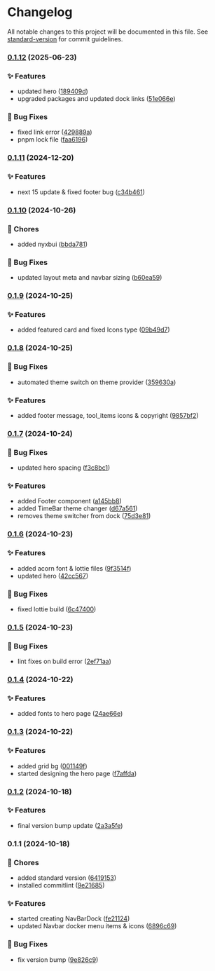 # Changelog

All notable changes to this project will be documented in this file. See [standard-version](https://github.com/conventional-changelog/standard-version) for commit guidelines.

### [0.1.12](https://github.com/kimani-kabiria/itsalvin.xyz/compare/v0.1.11...v0.1.12) (2025-06-23)


### ✨ Features

* updated hero ([189409d](https://github.com/kimani-kabiria/itsalvin.xyz/commit/189409dfd8460842ed11c59eb7bd0c409b663b10))
* upgraded packages and updated dock links ([51e066e](https://github.com/kimani-kabiria/itsalvin.xyz/commit/51e066ef7f2051b952934fd33c2fa0fafb41b038))


### 🐛 Bug Fixes

* fixed link error ([429889a](https://github.com/kimani-kabiria/itsalvin.xyz/commit/429889abe39c790da56d31720c7c03009a7e9124))
* pnpm lock file ([faa6196](https://github.com/kimani-kabiria/itsalvin.xyz/commit/faa61963b9f6b7594c5b19256374c22908a599c2))

### [0.1.11](https://github.com/kimani-kabiria/itsalvin.xyz/compare/v0.1.10...v0.1.11) (2024-12-20)


### ✨ Features

* next 15 update & fixed footer bug ([c34b461](https://github.com/kimani-kabiria/itsalvin.xyz/commit/c34b461b4edc9db10c6ef8193cd023f5dcab6674))

### [0.1.10](https://github.com/kimani-kabiria/itsalvin.xyz/compare/v0.1.9...v0.1.10) (2024-10-26)


### 🚚 Chores

* added nyxbui ([bbda781](https://github.com/kimani-kabiria/itsalvin.xyz/commit/bbda781bc43228684b98f8038a4bd86d6fb9f9f8))


### 🐛 Bug Fixes

* updated layout meta and navbar sizing ([b60ea59](https://github.com/kimani-kabiria/itsalvin.xyz/commit/b60ea599c6337291fc161b6cf8253026d8110be5))

### [0.1.9](https://github.com/kimani-kabiria/itsalvin.xyz/compare/v0.1.8...v0.1.9) (2024-10-25)


### ✨ Features

* added featured card and fixed Icons type ([09b49d7](https://github.com/kimani-kabiria/itsalvin.xyz/commit/09b49d7a423b8b0d04480cbed38f0361cd028562))

### [0.1.8](https://github.com/kimani-kabiria/itsalvin.xyz/compare/v0.1.7...v0.1.8) (2024-10-25)


### 🐛 Bug Fixes

* automated theme switch on theme provider ([359630a](https://github.com/kimani-kabiria/itsalvin.xyz/commit/359630abd4a469c457e319c18697ec291cf818b9))


### ✨ Features

* added footer message, tool_items icons & copyright ([9857bf2](https://github.com/kimani-kabiria/itsalvin.xyz/commit/9857bf2edcc7f033e84465a74a8b4265c9d09bdf))

### [0.1.7](https://github.com/kimani-kabiria/itsalvin.xyz/compare/v0.1.6...v0.1.7) (2024-10-24)


### 🐛 Bug Fixes

* updated hero spacing ([f3c8bc1](https://github.com/kimani-kabiria/itsalvin.xyz/commit/f3c8bc1b175680c17d4a7cc57b0023b8fa4e6010))


### ✨ Features

* added Footer component ([a145bb8](https://github.com/kimani-kabiria/itsalvin.xyz/commit/a145bb8ff9b2f803844d9283e246d234b5541904))
* added TimeBar theme changer ([d67a561](https://github.com/kimani-kabiria/itsalvin.xyz/commit/d67a561a5db7549ef50b3e87ba213b5fc0d8aecb))
* removes theme switcher from dock ([75d3e81](https://github.com/kimani-kabiria/itsalvin.xyz/commit/75d3e815aca52b1997674993ca05c2ae3de6e4e3))

### [0.1.6](https://github.com/kimani-kabiria/itsalvin.xyz/compare/v0.1.5...v0.1.6) (2024-10-23)


### ✨ Features

* added acorn font & lottie files ([9f3514f](https://github.com/kimani-kabiria/itsalvin.xyz/commit/9f3514f7c70b949e6750605eece418dd1289bffc))
* updated hero ([42cc567](https://github.com/kimani-kabiria/itsalvin.xyz/commit/42cc5677fdcb317319a1fac65f04fd594b912384))


### 🐛 Bug Fixes

* fixed lottie build ([6c47400](https://github.com/kimani-kabiria/itsalvin.xyz/commit/6c47400583ce287239a865b369378ea181cee002))

### [0.1.5](https://github.com/kimani-kabiria/itsalvin.xyz/compare/v0.1.4...v0.1.5) (2024-10-23)


### 🐛 Bug Fixes

* lint fixes on build error ([2ef71aa](https://github.com/kimani-kabiria/itsalvin.xyz/commit/2ef71aafa8ec362252c2f2ba44814c5b190a0021))

### [0.1.4](https://github.com/kimani-kabiria/itsalvin.xyz/compare/v0.1.3...v0.1.4) (2024-10-22)


### ✨ Features

* added fonts to hero page ([24ae66e](https://github.com/kimani-kabiria/itsalvin.xyz/commit/24ae66e640c9df62139ed4aa5f55eda3e728d3af))

### [0.1.3](https://github.com/kimani-kabiria/itsalvin.xyz/compare/v0.1.2...v0.1.3) (2024-10-22)


### ✨ Features

* added grid bg ([001149f](https://github.com/kimani-kabiria/itsalvin.xyz/commit/001149f6b0348143e890d1543206d3d7f60c6437))
* started designing the hero page ([f7affda](https://github.com/kimani-kabiria/itsalvin.xyz/commit/f7affda60b708ef5765e534777d0943edbd38744))

### [0.1.2](https://github.com/kimani-kabiria/itsalvin.xyz/compare/v0.1.1...v0.1.2) (2024-10-18)


### ✨ Features

* final version bump update ([2a3a5fe](https://github.com/kimani-kabiria/itsalvin.xyz/commit/2a3a5febf89674618cacb0b6cd0c1af389a104ea))

### 0.1.1 (2024-10-18)


### 🚚 Chores

* added standard version ([6419153](https://github.com/kimani-kabiria/itsalvin.xyz/commit/6419153d7a82cf9d0a69988de04a004c446f1d20))
* installed commitlint ([9e21685](https://github.com/kimani-kabiria/itsalvin.xyz/commit/9e21685914b3fe574a0128eabfa01e82307b2a1a))


### ✨ Features

* started creating NavBarDock ([fe21124](https://github.com/kimani-kabiria/itsalvin.xyz/commit/fe211240178192c373ca31c6564684c54c132614))
* updated Navbar docker menu items & icons ([6896c69](https://github.com/kimani-kabiria/itsalvin.xyz/commit/6896c696984cbcc534d347e647daa56021902359))


### 🐛 Bug Fixes

* fix version bump ([9e826c9](https://github.com/kimani-kabiria/itsalvin.xyz/commit/9e826c937f5ab9ebe10a42115b07dbadb8aab095))
